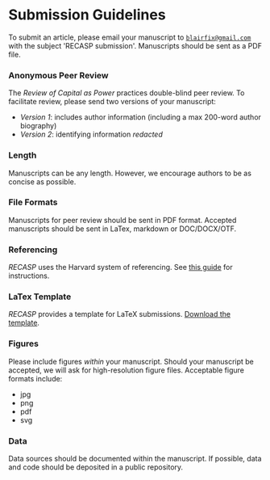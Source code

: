 # Submission Guidelines

To submit an article, please email your manuscript to [`blairfix@gmail.com`](mailto:blairfix@gmail.com) with the subject 'RECASP submission'. Manuscripts should be sent as a PDF file.

### Anonymous Peer Review

The *Review of Capital as Power* practices double-blind peer review. To facilitate review, please send two versions of your manuscript:

* *Version 1*: includes author information 
(including a max 200-word author biography)
* *Version 2*: identifying information *redacted*


### Length

Manuscripts can be any length. However, we encourage authors to be as concise as possible.


### File Formats

Manuscripts for peer review should be sent in PDF format. Accepted manuscripts should be sent in LaTex, markdown or DOC/DOCX/OTF.

### Referencing

*RECASP* uses the Harvard system of referencing. See [this guide](https://www.mendeley.com/guides/harvard-citation-guide) for instructions. 


### LaTex Template

*RECASP* provides a template for LaTeX submissions. [Download the template](https://github.com/blairfix/recasp_template/archive/master.zip).

### Figures

Please include figures *within* your manuscript. Should your manuscript be accepted, we will ask for high-resolution figure files. Acceptable figure formats include:

* jpg
* png
* pdf
* svg

### Data

Data sources should be documented within the manuscript. If possible, data and code should be deposited in a public repository.












